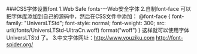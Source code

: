 ###CSS字体设置font
1.Web Safe fonts---Web安全字体
2.自制font-face
  可以把字体库添加到自己的源码中，然后在CSS文件中添加：
  @font-face {
    font-family: "UniversLTStd";
    font-style: normal;
    font-weight: 300;
    src: url(/fonts/UniversLTStd-UltraCn.woff) format("woff")
}
这样就可以使用字体 UniversLTStd 了。
3.中文字体网址：http://www.youziku.com    http://font-spider.org/
